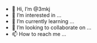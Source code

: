 - 👋 Hi, I’m @3mkj
- 👀 I’m interested in ...
- 🌱 I’m currently learning ...
- 💞️ I’m looking to collaborate on ...
- 📫 How to reach me ...

<!---
3mkj/3mkj is a ✨ special ✨ repository because its `README.md` (this file) appears on your GitHub profile.
You can click the Preview link to take a look at your changes.
--->
